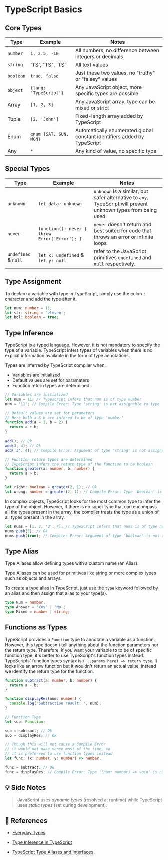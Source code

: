 # TypeScript Basics

## Core Types

| Type      | Example                | Notes                                                                    |
| --------- | ---------------------- | ------------------------------------------------------------------------ |
| `number`  | `1, 2.5, -10`          | All numbers, no difference between integers or decimals                  |
| `string`  | 'TS', "TS", \`TS\`     | All text values                                                          |
| `boolean` | `true, false`          | Just these two values, no "truthy" or "falsey" values                    |
| `object`  | `{lang: 'TypeScript'}` | Any JavaScript object, more specific types are possible                  |
| Array     | `[1, 2, 3]`            | Any JavaScript array, type can be mixed or strict                        |
| Tuple     | `[2, 'John']`          | Fixed-length array added by TypeScript                                   |
| Enum      | `enum {SAT, SUN, MON}` | Automatically enumerated global constant identifiers added by TypeScript |
| Any       | `*`                    | Any kind of value, no specific type                                      |

## Special Types

| Type                 | Example                                       | Notes                                                                                                          |
| -------------------- | --------------------------------------------- | -------------------------------------------------------------------------------------------------------------- |
| `unknown`            | `let data: unknown`                           | `unknown` is a similar, but safer alternative to `any`. TypeScript will prevent unknown types from being used. |
| `never`              | `function(): never { throw Error('Error'); }` | `never` doesn't return and best suited for code that throws an error or infinite loops                         |
| `undefined` & `null` | `let x: undefined` & `let y: null`            | refer to the JavaScript primitives `undefined` and `null` respectively.                                        |

## Type Assignment

To declare a variable with type in TypeScript, simply use the colon `:` character and add the type after it.

```ts
let num: number = 11;
let str: string = 'eleven';
let bol: boolean = true;
```

## Type Inference

TypeScript is a typed language. However, it is not mandatory to specify the type of a variable. TypeScript infers types of variables when there is no explicit information available in the form of type annotations.

Types are inferred by TypeScript compiler when:

- Variables are initialized
- Default values are set for parameters
- Function return types are determined

```ts
// Variables are initialized
let num = 11; // Typescript infers that num is of type number
num = '11'; // Compile Error: Type 'string' is not assignable to type 'number'.

// Default values are set for parameters
// Here both a & b are infered to be of type 'number'
function add(a = 1, b = 2) {
  return a + b;
}

add(); // Ok
add(3, 4); // Ok
add('3', 4); // Compile Error: Argument of type 'string' is not assignable to parameter of type 'number'

// Function return types are determined
// TypeScript infers the return type of the function to be boolean
function greater(a: number, b: number) {
  return a > b;
}

let right: boolean = greater(2, 1); // Ok
let wrong: number = greater(2, 1); // Compile Error: Type 'boolean' is not assignable to type 'number'.
```

In complex objects, TypeScript looks for the most common type to infer the type of the object. However, if there is no super type that can encompass all the types present in the array, the compiler treats the type as a union of all types present in the array.

```ts
let nums = [1, 2, '3', 4]; // TypeScript infers that nums is of type number or string
nums.push(5); // Ok
nums.push(true); // Compiler Error: Argument of type 'boolean' is not assignable to parameter of type 'string | number'.
```

## Type Alias

Type Aliases allow defining types with a custom name (an Alias).

Type Aliases can be used for primitives like string or more complex types such as objects and arrays.

To create a type alias in TypeScript, just use the `type` keyword followed by an alias and then assign that alias to your type(s).

```ts
type Num = number;
type Answer = 'Yes' | 'No';
type Mixed = number | string;
```

## Functions as Types

TypeScript provides a `Function` type to annotate a variable as a function. However, this type doesn't tell anything about the function parameters nor the return type. Therefore, if you want your variable to to be of specific function type, it's better to use TypeScript's function types instead. TypeScripts' function types syntax is `(...params here) => return type`. It looks like an arrow function but it wouldn't return an actual value, instead we identify the return type for the function.

```ts
function subtract(a: number, b: number) {
  return a - b;
}

function displayRes(num: number) {
  console.log('Subtraction result: ', num);
}

// Function Type
let sub: Function;

sub = subtract; // Ok
sub = displayRes; // Ok

// Though this will not cause a Compile Error
// it would not make sense most of the time, so
// it is preferred to use function types instead
let func: (x: number, y: number) => number;

func = subtract; // Ok
func = displayRes; // Compile Error: Type '(num: number) => void' is not assignable to type '(x: number, y: number) => number'. Type 'void' is not assignable to type 'number'.
```

## 💡 Side Notes

> JavaScript uses _dynamic types_ (resolved at runtime) while TypeScript uses _static types_ (set during development).

## 🔖 References

- [Everyday Types](https://www.typescriptlang.org/docs/handbook/2/everyday-types.html)

- [Type Inference in TypeScript](https://www.tutorialsteacher.com/typescript/type-inference)

- [TypeScript Type Aliases and Interfaces](https://www.w3schools.com/typescript/typescript_aliases_and_interfaces.php)
